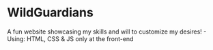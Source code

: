 # WildGuardians
A fun website showcasing my skills and will to customize my desires! - Using: HTML, CSS &amp; JS only at the front-end
